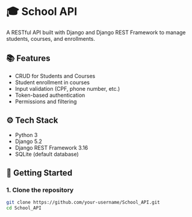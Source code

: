 # 🎓 School API

A RESTful API built with Django and Django REST Framework to manage students, courses, and enrollments.

## 📚 Features

- CRUD for Students and Courses
- Student enrollment in courses
- Input validation (CPF, phone number, etc.)
- Token-based authentication
- Permissions and filtering

## ⚙️ Tech Stack

- Python 3
- Django 5.2
- Django REST Framework 3.16
- SQLite (default database)

## 🚀 Getting Started

### 1. Clone the repository

```bash
git clone https://github.com/your-username/School_API.git
cd School_API
